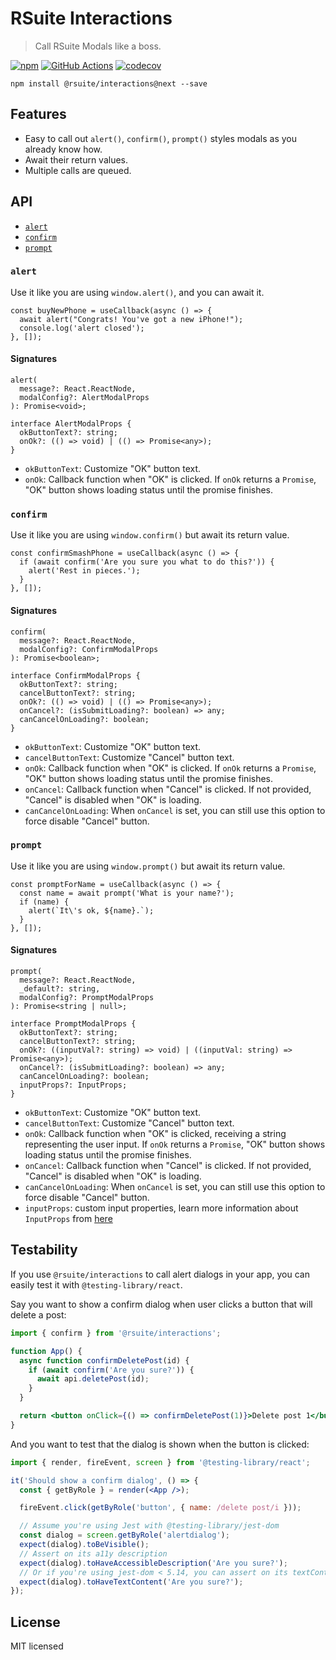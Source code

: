 # RSuite Interactions

> Call RSuite Modals like a boss.

[![npm][npm-svg]][npm-home]
[![GitHub Actions][actions-svg]][actions-home]
[![codecov](https://codecov.io/gh/rsuite/interactions/branch/master/graph/badge.svg)](https://codecov.io/gh/rsuite/interactions)

    npm install @rsuite/interactions@next --save

## Features

- Easy to call out `alert()`, `confirm()`, `prompt()` styles modals as you already know how.
- Await their return values.
- Multiple calls are queued.

## API

- [`alert`](#alert)
- [`confirm`](#confirm)
- [`prompt`](#prompt)

### `alert`

Use it like you are using `window.alert()`, and you can await it.

```tsx
const buyNewPhone = useCallback(async () => {
  await alert("Congrats! You've got a new iPhone!");
  console.log('alert closed');
}, []);
```

#### Signatures

```tsx
alert(
  message?: React.ReactNode,
  modalConfig?: AlertModalProps
): Promise<void>;

interface AlertModalProps {
  okButtonText?: string;
  onOk?: (() => void) | (() => Promise<any>);
}
```

- `okButtonText`: Customize "OK" button text.
- `onOk`: Callback function when "OK" is clicked. If `onOk` returns a `Promise`, "OK" button shows loading status until the promise finishes.

### `confirm`

Use it like you are using `window.confirm()` but await its return value.

```tsx
const confirmSmashPhone = useCallback(async () => {
  if (await confirm('Are you sure you what to do this?')) {
    alert('Rest in pieces.');
  }
}, []);
```

#### Signatures

```tsx
confirm(
  message?: React.ReactNode,
  modalConfig?: ConfirmModalProps
): Promise<boolean>;

interface ConfirmModalProps {
  okButtonText?: string;
  cancelButtonText?: string;
  onOk?: (() => void) | (() => Promise<any>);
  onCancel?: (isSubmitLoading?: boolean) => any;
  canCancelOnLoading?: boolean;
}
```

- `okButtonText`: Customize "OK" button text.
- `cancelButtonText`: Customize "Cancel" button text.
- `onOk`: Callback function when "OK" is clicked. If `onOk` returns a `Promise`, "OK" button shows loading status until the promise finishes.
- `onCancel`: Callback function when "Cancel" is clicked. If not provided, "Cancel" is disabled when "OK" is loading.
- `canCancelOnLoading`: When `onCancel` is set, you can still use this option to force disable "Cancel" button.

### `prompt`

Use it like you are using `window.prompt()` but await its return value.

```tsx
const promptForName = useCallback(async () => {
  const name = await prompt('What is your name?');
  if (name) {
    alert(`It\'s ok, ${name}.`);
  }
}, []);
```

#### Signatures

```tsx
prompt(
  message?: React.ReactNode,
  _default?: string,
  modalConfig?: PromptModalProps
): Promise<string | null>;

interface PromptModalProps {
  okButtonText?: string;
  cancelButtonText?: string;
  onOk?: ((inputVal?: string) => void) | ((inputVal: string) => Promise<any>);
  onCancel?: (isSubmitLoading?: boolean) => any;
  canCancelOnLoading?: boolean;
  inputProps?: InputProps;
}
```

- `okButtonText`: Customize "OK" button text.
- `cancelButtonText`: Customize "Cancel" button text.
- `onOk`: Callback function when "OK" is clicked, receiving a string representing the user input. If `onOk` returns a `Promise`, "OK" button shows loading status until the promise finishes.
- `onCancel`: Callback function when "Cancel" is clicked. If not provided, "Cancel" is disabled when "OK" is loading.
- `canCancelOnLoading`: When `onCancel` is set, you can still use this option to force disable "Cancel" button.
- `inputProps`: custom input properties, learn more information about `InputProps` from [here](https://rsuitejs.com/components/input#code-lt-input-gt-code)

## Testability

If you use `@rsuite/interactions` to call alert dialogs in your app, you can easily test it with `@testing-library/react`.

Say you want to show a confirm dialog when user clicks a button that will delete a post:

```jsx
import { confirm } from '@rsuite/interactions';

function App() {
  async function confirmDeletePost(id) {
    if (await confirm('Are you sure?')) {
      await api.deletePost(id);
    }
  }

  return <button onClick={() => confirmDeletePost(1)}>Delete post 1</button>;
}
```

And you want to test that the dialog is shown when the button is clicked:

```jsx
import { render, fireEvent, screen } from '@testing-library/react';

it('Should show a confirm dialog', () => {
  const { getByRole } = render(<App />);

  fireEvent.click(getByRole('button', { name: /delete post/i }));

  // Assume you're using Jest with @testing-library/jest-dom
  const dialog = screen.getByRole('alertdialog');
  expect(dialog).toBeVisible();
  // Assert on its a11y description
  expect(dialog).toHaveAccessibleDescription('Are you sure?');
  // Or if you're using jest-dom < 5.14, you can assert on its textContent
  expect(dialog).toHaveTextContent('Are you sure?');
});
```

## License

MIT licensed

[npm-svg]: https://badgen.net/npm/v/@rsuite/interactions/next
[npm-home]: https://www.npmjs.com/package/@rsuite/interactions
[actions-svg]: https://github.com/rsuite/interactions/workflows/Node.js%20CI/badge.svg
[actions-home]: https://github.com/rsuite/interactions/actions?query=workflow%3A%22Node.js+CI%22
